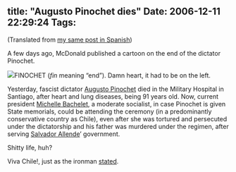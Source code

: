 title: "Augusto Pinochet dies"
Date: 2006-12-11 22:29:24
Tags: 
---
<p>(Translated from <a target="_blank" href="http://www.damog.net/20061210/muere-augusto-pinochet/">my same post in Spanish</a>)

A few days ago, McDonald published a cartoon on the end of the dictator Pinochet.
</p>
<img src="http://www.damog.net/files/misc/finochet.jpg"/>FINOCHET (<em>fin</em> meaning &#8220;end&#8221;). Damn heart, it had to be on the left.<p>
Yesterday, fascist dictator <a target="_blank" href="http://en.wikipedia.org/wiki/Augusto_Pinochet">Augusto Pinochet</a> died in the Military Hospital in Santiago, after heart and lung diseases, being 91 years old. Now, current president <a target="_blank" href="http://en.wikipedia.org/wiki/Michelle_Bachelet">Michelle Bachelet</a>, a moderate socialist, in case Pinochet is given State memorials, could be attending the ceremony (in a predominantly conservative country as Chile), even after she was tortured and persecuted under the dictatorship and his father was murdered under the regimen, after serving <a target="_blank" href="http://en.wikipedia.org/wiki/Salvador_Allende">Salvador Allende</a>&#8217; government.

Shitty life, huh?

Viva Chile!, just as the ironman <a target="_blank" href="http://oskuro.net/blog/life/pinochet-2006-12-11-19-29">stated</a>. </p>
